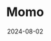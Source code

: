 ---
date: 2024-08-02
featured_image: Momo-20240802-3.jpg
title: Momo
description: 
tags: ["momo"]
---